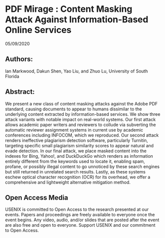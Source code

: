 <div id="adsmirage"> 
    <title>
    PDF Mirage USENIX2017
    </title> 
</div>
    
<div class="entry" style="position: relative;">
    <div id="adsmirage">
    <h1 class="entry-title"> 
    PDF Mirage : Content Masking Attack Against Information-Based Online Services 
    </h1></div>
    <p class="entry-date">05/09/2020</p>





## Authors: 
Ian Markwood, Dakun Shen, Yao Liu, and Zhuo Lu, University of South Florida

## Abstract: 
We present a new class of content masking attacks against the Adobe PDF standard, causing documents to appear to humans dissimilar to the underlying content extracted by information-based services. We show three attack variants with notable impact on real-world systems. Our first attack allows academic paper writers and reviewers to collude via subverting the automatic reviewer assignment systems in current use by academic conferences including INFOCOM, which we reproduced. Our second attack renders ineffective plagiarism detection software, particularly Turnitin, targeting specific small plagiarism similarity scores to appear natural and evade detection. In our final attack, we place masked content into the indexes for Bing, Yahoo!, and DuckDuckGo which renders as information entirely different from the keywords used to locate it, enabling spam, profane, or possibly illegal content to go unnoticed by these search engines but still returned in unrelated search results. Lastly, as these systems eschew optical character recognition (OCR) for its overhead, we offer a comprehensive and lightweight alternative mitigation method.

## Open Access Media
USENIX is committed to Open Access to the research presented at our events. Papers and proceedings are freely available to everyone once the event begins. Any video, audio, and/or slides that are posted after the event are also free and open to everyone. Support USENIX and our commitment to Open Access.




</div>








